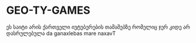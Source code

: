 # GEO-TY-GAMES
ეს საიტი არის ქართველი იუტუბერების თამაშებზე რომელიც ჯერ კიდე არ დასრულებულა da ganaxlebas mare naxavT
